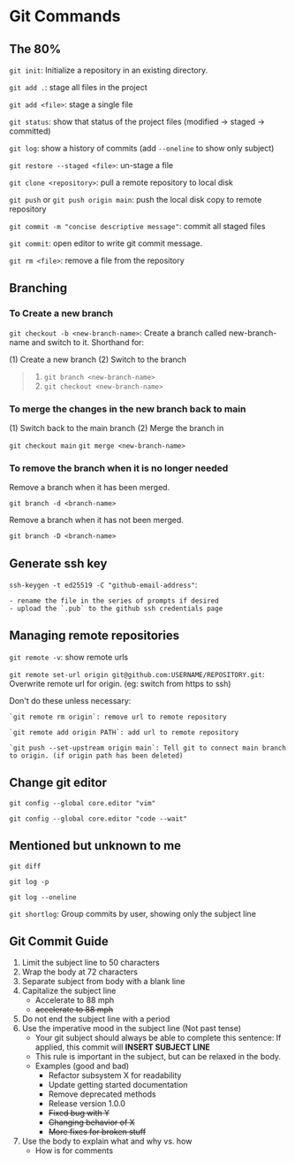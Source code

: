 # Git Commands

## The 80%

`git init`: Initialize a repository in an existing directory.

`git add .`: stage all files in the project

`git add <file>`: stage a single file

`git status`: show that status of the project files (modified -> staged -> committed)

`git log`: show a history of commits (add `--oneline` to show only subject)

`git restore --staged <file>`: un-stage a file

`git clone <repository>`: pull a remote repository to local disk

`git push` or `git push origin main`: push the local disk copy to remote repository

`git commit -m "concise descriptive message"`: commit all staged files

`git commit`: open editor to write git commit message.

`git rm <file>`: remove a file from the repository

## Branching

### To Create a new branch

`git checkout -b <new-branch-name>`: Create a branch called new-branch-name and switch to it. Shorthand for:

   (1) Create a new branch (2) Switch to the branch

   > 1. `git branch <new-branch-name>`
   > 2. `git checkout <new-branch-name>`

### To merge the changes in the new branch back to main

(1) Switch back to the main branch (2) Merge the branch in

`git checkout main`
`git merge <new-branch-name>`

### To remove the branch when it is no longer needed

Remove a branch when it has been merged.

`git branch -d <branch-name>`

Remove a branch when it has not been merged.

`git branch -D <branch-name>`

## Generate ssh key

`ssh-keygen -t ed25519 -C "github-email-address"`:

    - rename the file in the series of prompts if desired
    - upload the `.pub` to the github ssh credentials page

## Managing remote repositories

`git remote -v`: show remote urls

`git remote set-url origin git@github.com:USERNAME/REPOSITORY.git`: Overwrite remote url for origin. (eg: switch from https to ssh)

Don't do these unless necessary:

    `git remote rm origin`: remove url to remote repository

    `git remote add origin PATH`: add url to remote repository
    
    `git push --set-upstream origin main`: Tell git to connect main branch to origin. (if origin path has been deleted)

## Change git editor
`git config --global core.editor "vim"`

`git config --global core.editor "code --wait"`

## Mentioned but unknown to me

`git diff`

`git log -p`

`git log --oneline`

`git shortlog`: Group commits by user, showing only the subject line


## Git Commit Guide
1. Limit the subject line to 50 characters
2. Wrap the body at 72 characters
3. Separate subject from body with a blank line
4. Capitalize the subject line
   * Accelerate to 88 mph
   * ~~accelerate to 88 mph~~
5. Do not end the subject line with a period
6. Use the imperative mood in the subject line (Not past tense)
   * Your git subject should always be able to complete this sentence:
     If applied, this commit will **INSERT SUBJECT LINE**
   * This rule is important in the subject, but can be relaxed in the body.
   * Examples (good and bad)
      * Refactor subsystem X for readability
      * Update getting started documentation
      * Remove deprecated methods
      * Release version 1.0.0
      * ~~Fixed bug with Y~~
      * ~~Changing behavior of X~~
      * ~~More fixes for broken stuff~~
7. Use the body to explain what and why vs. how
   * How is for comments
